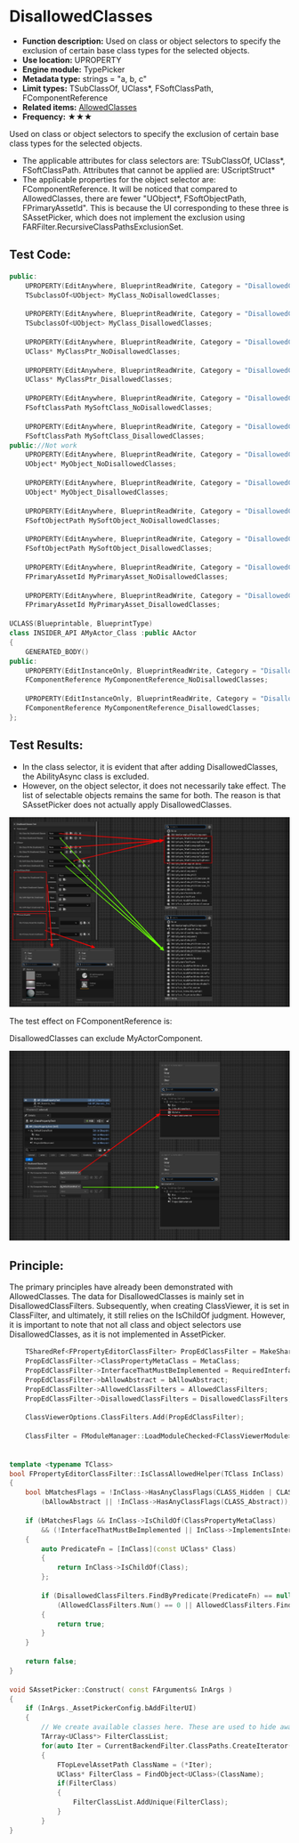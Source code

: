 # DisallowedClasses

- **Function description:** Used on class or object selectors to specify the exclusion of certain base class types for the selected objects.
- **Use location:** UPROPERTY
- **Engine module:** TypePicker
- **Metadata type:** strings = "a, b, c"
- **Limit types:** TSubClassOf, UClass*, FSoftClassPath, FComponentReference
- **Related items:** [AllowedClasses](../AllowedClasses/AllowedClasses.md)
- **Frequency:** ★★★

Used on class or object selectors to specify the exclusion of certain base class types for the selected objects.

- The applicable attributes for class selectors are: TSubClassOf, UClass*, FSoftClassPath. Attributes that cannot be applied are: UScriptStruct*
- The applicable properties for the object selector are: FComponentReference. It will be noticed that compared to AllowedClasses, there are fewer "UObject*, FSoftObjectPath, FPrimaryAssetId". This is because the UI corresponding to these three is SAssetPicker, which does not implement the exclusion using FARFilter.RecursiveClassPathsExclusionSet.

## Test Code:

```cpp
public:
	UPROPERTY(EditAnywhere, BlueprintReadWrite, Category = "DisallowedClassesTest|TSubclassOf")
	TSubclassOf<UObject> MyClass_NoDisallowedClasses;

	UPROPERTY(EditAnywhere, BlueprintReadWrite, Category = "DisallowedClassesTest|TSubclassOf", meta = (DisallowedClasses = "/Script/GameplayAbilities.AbilityAsync"))
	TSubclassOf<UObject> MyClass_DisallowedClasses;

	UPROPERTY(EditAnywhere, BlueprintReadWrite, Category = "DisallowedClassesTest|UClass*")
	UClass* MyClassPtr_NoDisallowedClasses;

	UPROPERTY(EditAnywhere, BlueprintReadWrite, Category = "DisallowedClassesTest|UClass*", meta = (DisallowedClasses = "/Script/GameplayAbilities.AbilityAsync"))
	UClass* MyClassPtr_DisallowedClasses;

	UPROPERTY(EditAnywhere, BlueprintReadWrite, Category = "DisallowedClassesTest|FSoftClassPath")
	FSoftClassPath MySoftClass_NoDisallowedClasses;

	UPROPERTY(EditAnywhere, BlueprintReadWrite, Category = "DisallowedClassesTest|FSoftClassPath", meta = (DisallowedClasses = "/Script/GameplayAbilities.AbilityAsync"))
	FSoftClassPath MySoftClass_DisallowedClasses;
public://Not work
	UPROPERTY(EditAnywhere, BlueprintReadWrite, Category = "DisallowedClassesTest|FSoftObjectPath")
	UObject* MyObject_NoDisallowedClasses;

	UPROPERTY(EditAnywhere, BlueprintReadWrite, Category = "DisallowedClassesTest|FSoftObjectPath", meta = (DisallowedClasses = "/Script/Engine.Texture2D"))
	UObject* MyObject_DisallowedClasses;

	UPROPERTY(EditAnywhere, BlueprintReadWrite, Category = "DisallowedClassesTest|FSoftObjectPath")
	FSoftObjectPath MySoftObject_NoDisallowedClasses;

	UPROPERTY(EditAnywhere, BlueprintReadWrite, Category = "DisallowedClassesTest|FSoftObjectPath", meta = (DisallowedClasses = "/Script/Engine.Texture2D"))
	FSoftObjectPath MySoftObject_DisallowedClasses;

	UPROPERTY(EditAnywhere, BlueprintReadWrite, Category = "DisallowedClassesTest|FPrimaryAssetId")
	FPrimaryAssetId MyPrimaryAsset_NoDisallowedClasses;

	UPROPERTY(EditAnywhere, BlueprintReadWrite, Category = "DisallowedClassesTest|FPrimaryAssetId", meta = (DisallowedClasses = "MyPrimaryDataAsset"))
	FPrimaryAssetId MyPrimaryAsset_DisallowedClasses;

UCLASS(Blueprintable, BlueprintType)
class INSIDER_API AMyActor_Class :public AActor
{
	GENERATED_BODY()
public:
	UPROPERTY(EditInstanceOnly, BlueprintReadWrite, Category = "DisallowedClassesTest|FComponentReference", meta = (UseComponentPicker))
	FComponentReference MyComponentReference_NoDisallowedClasses;

	UPROPERTY(EditInstanceOnly, BlueprintReadWrite, Category = "DisallowedClassesTest|FComponentReference", meta = (UseComponentPicker, DisallowedClasses = "MyActorComponent"))
	FComponentReference MyComponentReference_DisallowedClasses;
};

```

## Test Results:

- In the class selector, it is evident that after adding DisallowedClasses, the AbilityAsync class is excluded.
- However, on the object selector, it does not necessarily take effect. The list of selectable objects remains the same for both. The reason is that SAssetPicker does not actually apply DisallowedClasses.

![DisallowedClasses](DisallowedClasses.jpg)

The test effect on FComponentReference is:

DisallowedClasses can exclude MyActorComponent.

![DisallowedClasses_ComponentReference](DisallowedClasses_ComponentReference.jpg)

## Principle:

The primary principles have already been demonstrated with AllowedClasses. The data for DisallowedClasses is mainly set in DisallowedClassFilters. Subsequently, when creating ClassViewer, it is set in ClassFilter, and ultimately, it still relies on the IsChildOf judgment. However, it is important to note that not all class and object selectors use DisallowedClasses, as it is not implemented in AssetPicker.

```cpp
	TSharedRef<FPropertyEditorClassFilter> PropEdClassFilter = MakeShared<FPropertyEditorClassFilter>();
	PropEdClassFilter->ClassPropertyMetaClass = MetaClass;
	PropEdClassFilter->InterfaceThatMustBeImplemented = RequiredInterface;
	PropEdClassFilter->bAllowAbstract = bAllowAbstract;
	PropEdClassFilter->AllowedClassFilters = AllowedClassFilters;
	PropEdClassFilter->DisallowedClassFilters = DisallowedClassFilters;

	ClassViewerOptions.ClassFilters.Add(PropEdClassFilter);

	ClassFilter = FModuleManager::LoadModuleChecked<FClassViewerModule>("ClassViewer").CreateClassFilter(ClassViewerOptions);


template <typename TClass>
bool FPropertyEditorClassFilter::IsClassAllowedHelper(TClass InClass)
{
	bool bMatchesFlags = !InClass->HasAnyClassFlags(CLASS_Hidden | CLASS_HideDropDown | CLASS_Deprecated) &&
		(bAllowAbstract || !InClass->HasAnyClassFlags(CLASS_Abstract));

	if (bMatchesFlags && InClass->IsChildOf(ClassPropertyMetaClass)
		&& (!InterfaceThatMustBeImplemented || InClass->ImplementsInterface(InterfaceThatMustBeImplemented)))
	{
		auto PredicateFn = [InClass](const UClass* Class)
		{
			return InClass->IsChildOf(Class);
		};

		if (DisallowedClassFilters.FindByPredicate(PredicateFn) == nullptr &&
			(AllowedClassFilters.Num() == 0 || AllowedClassFilters.FindByPredicate(PredicateFn) != nullptr))
		{
			return true;
		}
	}

	return false;
}

void SAssetPicker::Construct( const FArguments& InArgs )
{
	if (InArgs._AssetPickerConfig.bAddFilterUI)
	{
		// We create available classes here. These are used to hide away the type filters in the filter list that don't match this list of classes
		TArray<UClass*> FilterClassList;
		for(auto Iter = CurrentBackendFilter.ClassPaths.CreateIterator(); Iter; ++Iter)
		{
			FTopLevelAssetPath ClassName = (*Iter);
			UClass* FilterClass = FindObject<UClass>(ClassName);
			if(FilterClass)
			{
				FilterClassList.AddUnique(FilterClass);
			}
		}
}
```